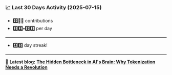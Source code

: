 <!--START_STATS-->
### 📈 Last 30 Days Activity (2025-07-15)  
- **9️⃣🎱🎱** contributions  
- **3️⃣2️⃣•9️⃣3️⃣** per day
---
- **4️⃣5️⃣** day streak!
---
📝 **Latest blog:** [**The Hidden Bottleneck in AI's Brain: Why Tokenization Needs a Revolution**](https://andriak.com/blog/tokenization-revolution)
<!--END_STATS-->
